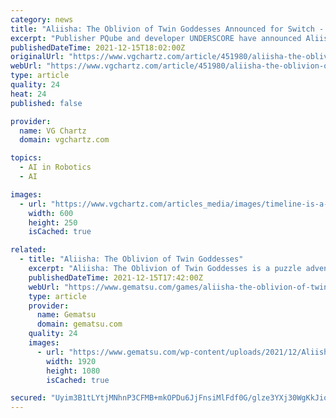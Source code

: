 ```yaml
---
category: news
title: "Aliisha: The Oblivion of Twin Goddesses Announced for Switch - News"
excerpt: "Publisher PQube and developer UNDERSCORE have announced Aliisha: The Oblivion of Twin Goddesses for the Nintendo Switch. It will launch in spring 2022.View the [...]"
publishedDateTime: 2021-12-15T18:02:00Z
originalUrl: "https://www.vgchartz.com/article/451980/aliisha-the-oblivion-of-twin-goddesses-announced-for-switch/"
webUrl: "https://www.vgchartz.com/article/451980/aliisha-the-oblivion-of-twin-goddesses-announced-for-switch/"
type: article
quality: 24
heat: 24
published: false

provider:
  name: VG Chartz
  domain: vgchartz.com

topics:
  - AI in Robotics
  - AI

images:
  - url: "https://www.vgchartz.com/articles_media/images/timeline-is-a-time-manipulation-puzzle-game-now-available-for-switch-728280_featured.jpg"
    width: 600
    height: 250
    isCached: true

related:
  - title: "Aliisha: The Oblivion of Twin Goddesses"
    excerpt: "Aliisha: The Oblivion of Twin Goddesses is a puzzle adventure video game developed by UNDERSCORE and published by PQube. Story Lisha and Aisha are twin sisters. They are born with certain"
    publishedDateTime: 2021-12-15T17:42:00Z
    webUrl: "https://www.gematsu.com/games/aliisha-the-oblivion-of-twin-goddesses"
    type: article
    provider:
      name: Gematsu
      domain: gematsu.com
    quality: 24
    images:
      - url: "https://www.gematsu.com/wp-content/uploads/2021/12/Aliisha-The-Oblivion-of-Twin-Goddesses_2021_12-15-21_006.jpg"
        width: 1920
        height: 1080
        isCached: true

secured: "Uyim3B1tLYtjMNhnP3CFMB+mkOPDu6JjFnsiMlFdf0G/glze3YXj30WgKkJioGBpzUXUMmxjT/hSVwskq+pvVZBAdmKK9EIou+ZmleyfiZlipQ1L/XbVi/hL/2gWsoVGMQjPkd+iFBYWsMu1RmDpkqrCsRX1wNBZd+p2PybltzeF9uuUrlNq8TM7vHaELzEugLR3DxxF+0+bEYeXaJvy4gjYbp3egmvL133vDf3FjRgjPckxwmegWYJ5+pfC3KJZmrCEaKYBZ8rwiCftNA5SRzJJ2ZkN24gyj64tiy1QPiiaz8uVoEbHN4UUu5D9PV7aEuBjxp85rAuvCQYsW/DzMCWBnwS5hkVQfBUn00YaAv0=;MmAp1HPLxL8+lZu02yyTfg=="
---
```


